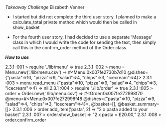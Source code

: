 *Takeaway Challenge*
Elizabeth Venner

* I started but did not complete the third user story. I planned to make a calculate_total private method which would then be called in show_basket

* For the fourth user story, I had decided to use a separate 'Message' class in which I would write the code for sending the text, then simply call this in the confirm_order method of the Order class.


***How to use***

2.3.1 :001 > require './lib/menu'
 => true
2.3.1 :002 > menu = Menu.new('./lib/menu.csv')
 => #<Menu:0x007fe2730b7d10 @dishes={"pasta"=>10, "pizza"=>9, "salad"=>4, "chips"=>3, "icecream"=>4}>
2.3.1 :003 > menu.read_menu
{"pasta"=>10, "pizza"=>9, "salad"=>4, "chips"=>3, "icecream"=>4}
 => nil
2.3.1 :004 > require './lib/order'
 => true
2.3.1 :005 > order = Order.new('./lib/menu.csv')
 => #<Order:0x007fe272998f70 @menu=#<Menu:0x007fe272998f48 @dishes={"pasta"=>10, "pizza"=>9, "salad"=>4, "chips"=>3, "icecream"=>4}>, @basket=[], @basket_summary=[]>
2.3.1 :006 > order.add_item('pasta', 2)
 => "2 x pasta added to your basket"
2.3.1 :007 > order.show_basket
 => "2 x pasta = £20.00,"
2.3.1 :008 > order.confirm_order
